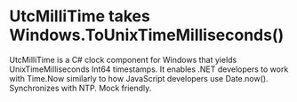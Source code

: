 # UtcMilliTime takes Windows.ToUnixTimeMilliseconds()
UtcMilliTime is a C# clock component for Windows that yields UnixTimeMilliseconds Int64 timestamps. It enables .NET developers to work with Time.Now similarly to how JavaScript developers use Date.now(). Synchronizes with NTP. Mock friendly.

